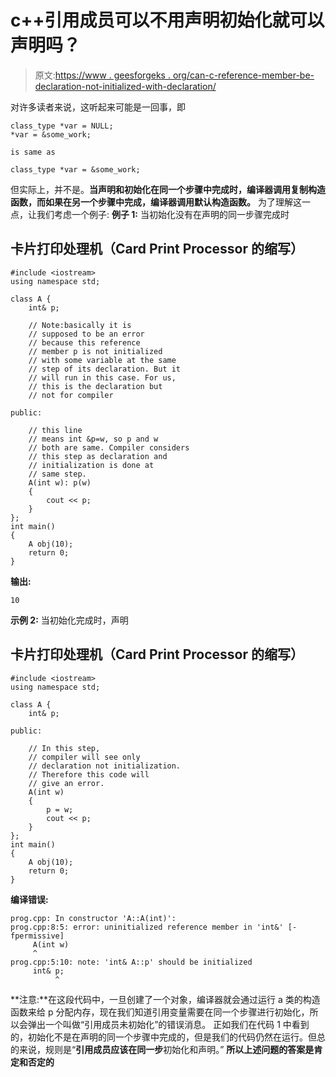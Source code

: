 # c++引用成员可以不用声明初始化就可以声明吗？

> 原文:[https://www . geesforgeks . org/can-c-reference-member-be-declaration-not-initialized-with-declaration/](https://www.geeksforgeeks.org/can-c-reference-member-be-declared-without-being-initialized-with-declaration/)

对许多读者来说，这听起来可能是一回事，即

```
class_type *var = NULL;
*var = &some_work;

is same as

class_type *var = &some_work;
```

但实际上，并不是。**当声明和初始化在同一个步骤中完成时，编译器调用复制构造函数，而如果在另一个步骤中完成，编译器调用默认构造函数。**
为了理解这一点，让我们考虑一个例子:
**例子 1:** 当初始化没有在声明的同一步骤完成时

## 卡片打印处理机（Card Print Processor 的缩写）

```
#include <iostream>
using namespace std;

class A {
    int& p;

    // Note:basically it is
    // supposed to be an error
    // because this reference
    // member p is not initialized
    // with some variable at the same
    // step of its declaration. But it
    // will run in this case. For us,
    // this is the declaration but
    // not for compiler

public:

    // this line
    // means int &p=w, so p and w
    // both are same. Compiler considers
    // this step as declaration and
    // initialization is done at
    // same step.
    A(int w): p(w)
    {
        cout << p;
    }
};
int main()
{
    A obj(10);
    return 0;
}
```

**输出:**

```
10
```

**示例 2:** 当初始化完成时，声明

## 卡片打印处理机（Card Print Processor 的缩写）

```
#include <iostream>
using namespace std;

class A {
    int& p;

public:

    // In this step,
    // compiler will see only
    // declaration not initialization.
    // Therefore this code will
    // give an error.
    A(int w)
    {
        p = w;
        cout << p;
    }
};
int main()
{
    A obj(10);
    return 0;
}
```

**编译错误:**

```
prog.cpp: In constructor 'A::A(int)':
prog.cpp:8:5: error: uninitialized reference member in 'int&' [-fpermissive]
     A(int w)
     ^
prog.cpp:5:10: note: 'int& A::p' should be initialized
     int& p;
          ^
```

**注意:**在这段代码中，一旦创建了一个对象，编译器就会通过运行 a 类的构造函数来给 p 分配内存，现在我们知道引用变量需要在同一个步骤进行初始化，所以会弹出一个叫做“引用成员未初始化”的错误消息。
正如我们在代码 1 中看到的，初始化不是在声明的同一个步骤中完成的，但是我们的代码仍然在运行。但总的来说，规则是“**引用成员应该在同一步**初始化和声明。”
**所以上述问题的答案是肯定和否定的**